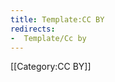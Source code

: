 ```yaml
---
title: Template:CC BY
redirects:
-  Template/Cc by
---
```


<includeonly>[[Category:CC BY]]</includeonly>